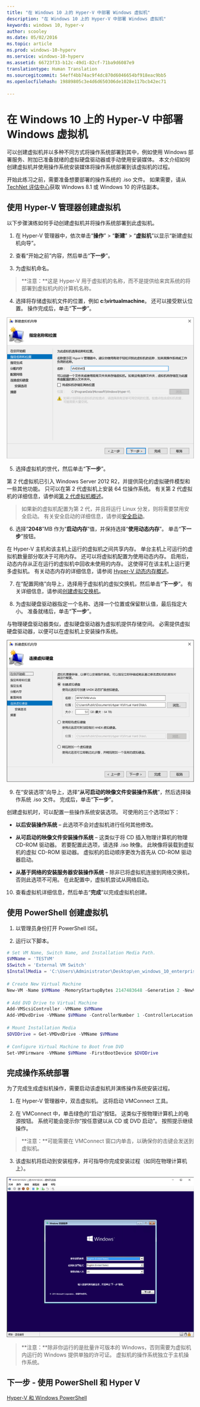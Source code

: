 ```yaml
---
title: "在 Windows 10 上的 Hyper-V 中部署 Windows 虚拟机"
description: "在 Windows 10 上的 Hyper-V 中部署 Windows 虚拟机"
keywords: windows 10, hyper-v
author: scooley
ms.date: 05/02/2016
ms.topic: article
ms.prod: windows-10-hyperv
ms.service: windows-10-hyperv
ms.assetid: 66723f33-b12c-49d1-82cf-71ba9d6087e9
translationtype: Human Translation
ms.sourcegitcommit: 54eff4bb74ac9f4dc870d6046654bf918eac9bb5
ms.openlocfilehash: 19889805c3e4d6d650306de1028e117bcb42ec71

---
```


# 在 Windows 10 上的 Hyper-V 中部署 Windows 虚拟机

可以创建虚拟机并以多种不同方式将操作系统部署到其中，例如使用 Windows 部署服务、附加已准备就绪的虚拟硬盘驱动器或手动使用安装媒体。 本文介绍如何创建虚拟机并使用操作系统安装媒体将操作系统部署到该虚拟机的过程。

开始此练习之前，需要准备想要部署的操作系统的 .iso 文件。 如果需要，请从 [TechNet 评估中心](http://www.microsoft.com/en-us/evalcenter/)获取 Windows 8.1 或 Windows 10 的评估副本。

## 使用 Hyper-V 管理器创建虚拟机
以下步骤演练如何手动创建虚拟机并将操作系统部署到此虚拟机。

1. 在 Hyper-V 管理器中，依次单击“**操作**” > “**新建**” > “**虚拟机**”以显示“新建虚拟机向导”。

2. 查看“开始之前”内容，然后单击“**下一步**”。 

3. 为虚拟机命名。
  > **注意：**这是 Hyper-V 用于虚拟机的名称，而不是提供给来宾系统的将部署到虚拟机内的计算机名称。

4. 选择将存储虚拟机文件的位置，例如 **c:\virtualmachine**。 还可以接受默认位置。 操作完成后，单击“**下一步**”。
    
  ![](media/new_vm_upd.png)

5. 选择虚拟机的世代，然后单击“**下一步**”。  

  第 2 代虚拟机已引入 Windows Server 2012 R2，并提供简化的虚拟硬件模型和一些其他功能。 只可以在第 2 代虚拟机上安装 64 位操作系统。 有关第 2 代虚拟机的详细信息，请参阅[第 2 代虚拟机概述](https://technet.microsoft.com/en-us/library/dn282285.aspx)。
  
  > 如果新的虚拟机配置为第 2 代，并且将运行 Linux 分发，则将需要禁用安全启动。 有关安全启动的详细信息，请参阅[安全启动](https://technet.microsoft.com/en-us/library/dn486875.aspx)。

6. 选择“**2048**”MB 作为“**启动内存**”值，并保持选择“**使用动态内存**”。 单击“**下一步**”按钮。  

  在 Hyper-V 主机和该主机上运行的虚拟机之间共享内存。 单台主机上可运行的虚拟机数量部分取决于可用内存。 还可以将虚拟机配置为使用动态内存。 启用后，动态内存从正在运行的虚拟机中回收未使用的内存。 这使得可在该主机上运行更多虚拟机。 有关动态内存的详细信息，请参阅 [Hyper-V 动态内存概述](https://technet.microsoft.com/en-us/library/hh831766.aspx)。

7. 在“配置网络”向导上，选择用于虚拟机的虚拟交换机，然后单击“**下一步**”。 有关详细信息，请参阅[创建虚拟交换机](connect-to-network.md)。

8. 为虚拟硬盘驱动器指定一个名称、选择一个位置或保留默认值，最后指定大小。 准备就绪后，单击“**下一步**”。

  与物理硬盘驱动器类似，虚拟硬盘驱动器为虚拟机提供存储空间。 必需提供虚拟硬盘驱动器，以便可以在虚拟机上安装操作系统。
  
  ![](media/new_vhd_upd.png)  

9. 在“安装选项”向导上，选择“**从可启动的映像文件安装操作系统**”，然后选择操作系统 .iso 文件。 完成后，单击“**下一步**”。

  创建虚拟机时，可以配置一些操作系统安装选项。 可使用的三个选项如下：

  - **以后安装操作系统** – 此选项不会对虚拟机进行任何其他修改。

  - **从可启动的映像文件安装操作系统** – 这类似于将 CD 插入物理计算机的物理 CD-ROM 驱动器。 若要配置此选项，请选择 .iso 映像。 此映像将装载到虚拟机的虚拟 CD-ROM 驱动器。 虚拟机的启动顺序更改为首先从 CD-ROM 驱动器启动。

  - **从基于网络的安装服务器安装操作系统** – 除非已将虚拟机连接到网络交换机，否则此选项不可用。 在此配置中，虚拟机尝试从网络启动。
  
10. 查看虚拟机详细信息，然后单击“**完成**”以完成虚拟机创建。

## 使用 PowerShell 创建虚拟机

1. 以管理员身份打开 PowerShell ISE。

2. 运行以下脚本。

  ```powershell
  # Set VM Name, Switch Name, and Installation Media Path.
  $VMName = 'TESTVM'
  $Switch = 'External VM Switch'
  $InstallMedia = 'C:\Users\Administrator\Desktop\en_windows_10_enterprise_x64_dvd_6851151.iso'
  
  # Create New Virtual Machine
  New-VM -Name $VMName -MemoryStartupBytes 2147483648 -Generation 2 -NewVHDPath "D:\Virtual Machines\$VMName\$VMName.vhdx" -NewVHDSizeBytes 53687091200 -Path "D:\Virtual Machines\$VMName" -SwitchName $Switch
  
  # Add DVD Drive to Virtual Machine
  Add-VMScsiController -VMName $VMName
  Add-VMDvdDrive -VMName $VMName -ControllerNumber 1 -ControllerLocation 0 -Path $InstallMedia
  
  # Mount Installation Media
  $DVDDrive = Get-VMDvdDrive -VMName $VMName
  
  # Configure Virtual Machine to Boot from DVD
  Set-VMFirmware -VMName $VMName -FirstBootDevice $DVDDrive
  ```
  
## 完成操作系统部署

为了完成生成虚拟机操作，需要启动该虚拟机并演练操作系统安装过程。

1. 在 Hyper-V 管理器中，双击虚拟机。 这将启动 VMConnect 工具。

2. 在 VMConnect 中，单击绿色的“启动”按钮。 这类似于按物理计算机上的电源按钮。 系统可能会提示你“按任意键以从 CD 或 DVD 启动”。 按照提示继续操作。
  > **注意：**可能需要在 VMConnect 窗口内单击，以确保你的击键会发送到虚拟机。

3. 该虚拟机将启动到安装程序，并可指导你完成安装过程（如同在物理计算机上）。

  ![](media/OSDeploy_upd.png) 

> **注意：**除非你运行的是批量许可版本的 Windows，否则需要为虚拟机内运行的 Windows 提供单独的许可证。 虚拟机的操作系统独立于主机操作系统。

## 下一步 - 使用 PowerShell 和 Hyper V
[Hyper-V 和 Windows PowerShell](try-hyper-v-powershell.md)


<!--HONumber=Jan17_HO2-->


